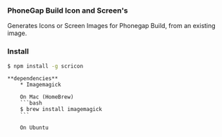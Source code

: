 ### PhoneGap Build Icon and Screen's

Generates Icons or Screen Images for Phonegap Build, from an existing image.


### Install
```bash
$ npm install -g scricon
```
    **dependencies**
        * Imagemagick

        On Mac (HomeBrew)
        ```bash
        $ brew install imagemagick
        ```

        On Ubuntu



